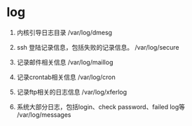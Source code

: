# log

1. 内核引导日志目录
/var/log/dmesg

2. ssh 登陆记录信息，包括失败的记录信息。
/var/log/secure

3. 记录邮件相关信息
/var/log/maillog

4. 记录crontab相关信息
/var/log/cron

5. 记录ftp相关的日志信息
/var/log/xferlog

6. 系统大部分日志，包括login、check password、failed log等
/var/log/messages
